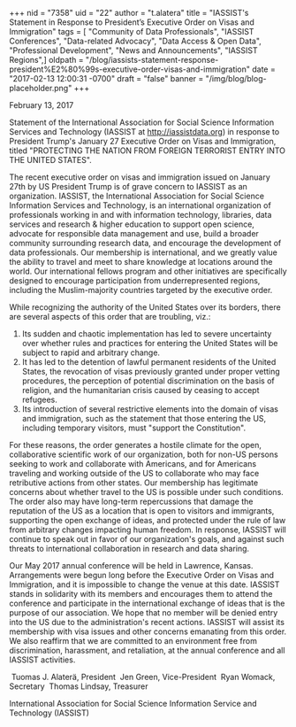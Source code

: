 +++
nid = "7358"
uid = "22"
author = "t.alatera"
title = "IASSIST's Statement in Response to President’s Executive Order on Visas and Immigration"
tags = [ "Community of Data Professionals", "IASSIST Conferences", "Data-related Advocacy", "Data Access & Open Data", "Professional Development", "News and Announcements", "IASSIST Regions",]
oldpath = "/blog/iassists-statement-response-president%E2%80%99s-executive-order-visas-and-immigration"
date = "2017-02-13 12:00:31 -0700"
draft = "false"
banner = "/img/blog/blog-placeholder.png"
+++

February 13, 2017

Statement of the International Association for Social Science
Information Services and Technology (IASSIST at
<http://iassistdata.org>) in response to President Trump's January 27
Executive Order on Visas and Immigration, titled "PROTECTING THE NATION
FROM FOREIGN TERRORIST ENTRY INTO THE UNITED STATES".

The recent executive order on visas and immigration issued on January
27th by US President Trump is of grave concern to IASSIST as an
organization. IASSIST, the International Association for Social Science
Information Services and Technology, is an international organization of
professionals working in and with information technology, libraries,
data services and research & higher education to support open science,
advocate for responsible data management and use, build a broader
community surrounding research data, and encourage the development of
data professionals. Our membership is international, and we greatly
value the ability to travel and meet to share knowledge at locations
around the world. Our international fellows program and other
initiatives are specifically designed to encourage participation from
underrepresented regions, including the Muslim-majority countries
targeted by the executive order.

While recognizing the authority of the United States over its borders,
there are several aspects of this order that are troubling, viz.:

1.  Its sudden and chaotic implementation has led to severe uncertainty
    over whether rules and practices for entering the United States will
    be subject to rapid and arbitrary change.
2.  It has led to the detention of lawful permanent residents of the
    United States, the revocation of visas previously granted under
    proper vetting procedures, the perception of potential
    discrimination on the basis of religion, and the humanitarian crisis
    caused by ceasing to accept refugees.
3.  Its introduction of several restrictive elements into the domain of
    visas and immigration, such as the statement that those entering the
    US, including temporary visitors, must "support the Constitution".

For these reasons, the order generates a hostile climate for the open,
collaborative scientific work of our organization, both for non-US
persons seeking to work and collaborate with Americans, and for
Americans traveling and working outside of the US to collaborate who may
face retributive actions from other states. Our membership has
legitimate concerns about whether travel to the US is possible under
such conditions. The order also may have long-term repercussions that
damage the reputation of the US as a location that is open to visitors
and immigrants, supporting the open exchange of ideas, and protected
under the rule of law from arbitrary changes impacting human freedom. In
response, IASSIST will continue to speak out in favor of our
organization's goals, and against such threats to international
collaboration in research and data sharing.

Our May 2017 annual conference will be held in Lawrence, Kansas.
Arrangements were begun long before the Executive Order on Visas and
Immigration, and it is impossible to change the venue at this date.
IASSIST stands in solidarity with its members and encourages them to
attend the conference and participate in the international exchange of
ideas that is the purpose of our association. We hope that no member
will be denied entry into the US due to the administration's recent
actions. IASSIST will assist its membership with visa issues and other
concerns emanating from this order. We also reaffirm that we are
committed to an environment free from discrimination, harassment, and
retaliation, at the annual conference and all IASSIST activities.

 Tuomas J. Alaterä, President
 Jen Green, Vice-President
 Ryan Womack, Secretary
 Thomas Lindsay, Treasurer

International Association for Social Science Information Service and
Technology (IASSIST)
